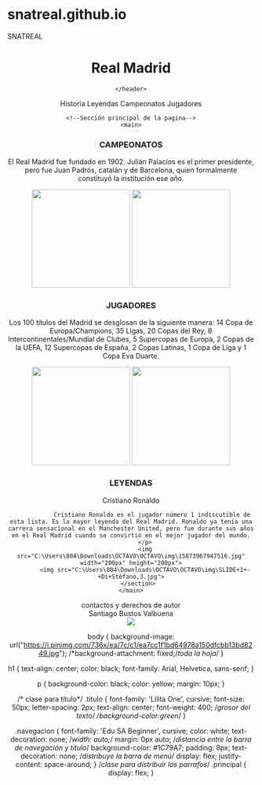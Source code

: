 # snatreal.github.io
SNATREAL 
<!DOCTYPE html> <!--version de HTML-->
<html lang="en"><!--Idioma-->
<head>
    <meta charset="UTF-8"> <!--caracteres-->
    <meta name="viewport" content="width=device-width, initial-scale=1.0">
    <title>Document</title>
    
<!--enlace para estilo texto--> 
<link rel="preconnect" href="https://fonts.googleapis.com">
<link rel="preconnect" href="https://fonts.gstatic.com" crossorigin>
<link href="https://fonts.googleapis.com/css2?family=Black+Han+Sans&family=Lilita+One&family=Permanent+Marker&display=swap" rel="stylesheet">
<!--enlace para hoja de estilos-->  
    <link rel="preload" href="estilos.css" as="style"><!--cargar más rapido -->
    <link href="estilos.css" rel="stylesheet" > <!--cargar la hoja de estilos -->
</head>
<body>
    <!--cabeza de la página-->
    <header>
        <h1 class="titulo">Real Madrid</h1>
       
    </header>
 <!--Navegación de la pagina-->
<nav class="navegacion">
    <a >Historia</a>
    <a>Leyendas</a>
    <a>Campeonatos</a>
    <a>Jugadores</a>
</nav>


    <!--Sección principal de la pagina-->
    <main>
<!--grid principal de la pagina -->
<div class="principal">
<!--Secciones de nuestra pagina serán 3-->
        <section>
            <h3>CAMPEONATOS</h3>
            <p>El Real Madrid fue fundado en 1902. Julián Palacios es el primer presidente, pero fue Juan Padrós, catalán y de Barcelona, quien formalmente constituyó la institución ese año.</p>
            <img src="C:\Users\804\Downloads\OCTAVO\OCTAVO\img\15874616058693.jpg" width="200px" height="200px">
            <img src="C:\Users\804\Downloads\OCTAVO\OCTAVO\img\InicioM.jpg" width="200px" height="200px">
        </section>
   <!--Seccion dos de la pagina-->     
        <section >
            <h3>JUGADORES</h3>
            <p>Los 100 títulos del Madrid se desglosan de la siguiente manera: 14 Copa de Europa/Champions, 35 Ligas, 20 Copas del Rey, 8 Intercontinentales/Mundial de Clubes, 5 Supercopas de Europa, 2 Copas de la UEFA, 12 Supercopas de España, 2 Copas Latinas, 1 Copa de Liga y 1 Copa Eva Duarte.</p>
            <img src="C:\Users\804\Downloads\OCTAVO\OCTAVO\img\01gzspm56sy8czcxrq42.webp" width="200px" height="200px">
            <img src="C:\Users\804\Downloads\OCTAVO\OCTAVO\img\stones.jpeg" width="200px" height="200px">
        </section>
<!--Seccion tres de la pagina-->  
        <section>
            <h3>LEYENDAS</h3>
            <p>
                Cristiano Ronaldo

                Cristiano Ronaldo es el jugador número 1 indiscutible de esta lista. Es la mayor leyenda del Real Madrid. Ronaldo ya tenía una carrera sensacional en el Manchester United, pero fue durante sus años en el Real Madrid cuando se convirtió en el mejor jugador del mundo.
            </p>
            <img src="C:\Users\804\Downloads\OCTAVO\OCTAVO\img\15873967947516.jpg" width="200px" height="200px">
            <img src="C:\Users\804\Downloads\OCTAVO\OCTAVO\img\SLIDE+1+-+Di+Stéfano,3.jpg">
        </section>
    </main>
</div>
<!--Parte inferior de la pagina-->  
<footer> contactos y derechos de autor </footer>
<footer> Santiago Bustos Valbuena </footer>
<img src="C:\Users\804\Downloads\OCTAVO\OCTAVO\img\fotos.png">
</body>
</html>

body {
    background-image: url("https://i.pinimg.com/736x/ea/7c/c1/ea7cc1f1bd64978a150dfcbb13bd8249.jpg");
    /*background-attachment: fixed;/*toda la hoja*/
}


h1 {
    text-align: center;
    color: black;
    font-family: Arial, Helvetica, sans-serif;
}


p {
    background-color: black;
    color: yellow;
    margin: 10px;
}

/* clase para título*/
.titulo {
    font-family: 'Lilita One', cursive;
    font-size: 50px;
    letter-spacing: 2px;
    text-align: center;
    font-weight: 400; /*grosor del texto*/
    /*background-color:green*/
}

.navegacion {
    font-family: 'Edu SA Beginner', cursive;
    color: white;
    text-decoration: none;
    /*width: auto;*/
    margin: 0px auto; /*distancia entre la barra de navegación y titulo*/
    background-color: #1C79A7;
    padding: 8px;
    text-decoration: none;
    /*distribuye la barra de menú*/
    display: flex;
    justify-content: space-around;
}
/*clase para distribuir los parrafos*/
.principal {
    display: flex;
}

